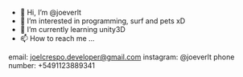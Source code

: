 - 👋 Hi, I’m @joeverlt
- 👀 I’m interested in programming, surf and pets xD
- 🌱 I’m currently learning unity3D
- 📫 How to reach me ...

email: joelcrespo.developer@gmail.com
instagram: @joeverlt
phone number: +5491123889341

<!---
joeverlt/joeverlt is a ✨ special ✨ repository because its `README.md` (this file) appears on your GitHub profile.
You can click the Preview link to take a look at your changes.
--->

